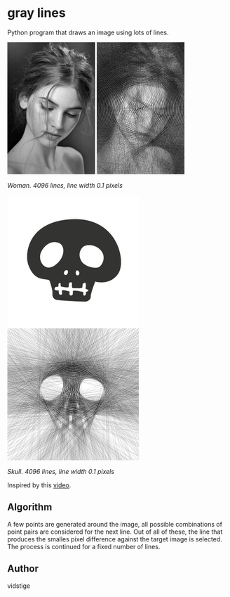 # gray lines
Python program that draws an image using lots of lines. 

![](input/woman.jpeg) ![](output/woman.png) 

_Woman. 4096 lines, line width 0.1 pixels_

![](input/skull.jpeg) ![](output/skull.png) 

_Skull. 4096 lines, line width 0.1 pixels_

Inspired by this [video](https://www.youtube.com/watch?v=eqm39d4L4zs).

## Algorithm
A few points are generated around the image, all possible combinations of point pairs are considered for the next line. Out of all of these, the line that produces the smalles pixel difference against the target image is selected. The process is continued for a fixed number of lines.

## Author
vidstige
